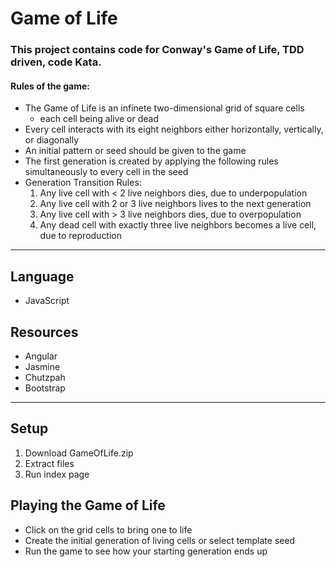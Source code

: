 # Game of Life
### This project contains code for Conway's Game of Life, TDD driven, code Kata.
#### Rules of the game:
 * The Game of Life is an infinete two-dimensional grid of square cells
      - each cell being alive or dead
 * Every cell interacts with its eight neighbors either horizontally, vertically, or diagonally
 * An initial pattern or seed should be given to the game
 * The first generation is created by applying the following rules simultaneously to every cell in the seed
 *  Generation Transition Rules:
      1. Any live cell with < 2 live neighbors dies, due to underpopulation
      2. Any live cell with 2 or 3 live neighbors lives to the next generation
      3. Any live cell with > 3 live neighbors dies, due to overpopulation
      4. Any dead cell with exactly three live neighbors becomes a live cell, due to reproduction

---
## Language
* JavaScript

## Resources
* Angular
* Jasmine
* Chutzpah
* Bootstrap

---
## Setup
1. Download GameOfLife.zip
2. Extract files
3. Run index page

## Playing the Game of Life
* Click on the grid cells to bring one to life
* Create the initial generation of living cells or select template seed
* Run the game to see how your starting generation ends up
